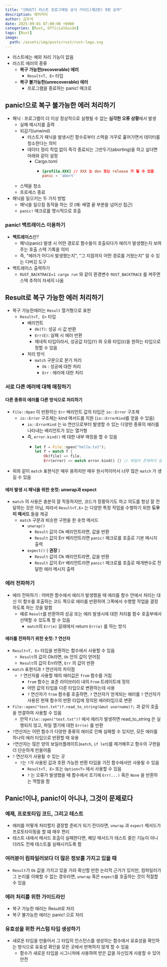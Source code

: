 ```yaml
---
title: "[RUST] 러스트 프로그래밍 공식 가이드(제2판) 9장 요약"
description: 에러처리
author: 김우석
date: 2025-09-01 07:00:00 +0900
categories: [Rust, OfficialGuide]
tags: [Rust]
image:
  path: /assets/img/posts/rust/rust-logo.svg
---
```


- 러스트에는 예외 처리 기능이 없음
- 러스트 에러의 종류
    - **복구 가능한(recoverable) 에러**
        - `Result<T, E>` 타입
    - **복구 불가능한(unrecoverable) 에러**
        - 프로그램을 종료하는 panic! 매크로

## panic!으로 복구 불가능한 에러 처리하기
- 패닉 : 프로그램이 더 이상 정상적으로 실행될 수 없는 **심각한 오류 상황**에서 발생
	- 실패 메시지를 출력
	- 되감기(unwind)
		- 러스트가 패닉을 발생시킨 함수로부터 스택을 거꾸로 훑어가면서 데이터를 청소한다는 의미
		- 데이터 정리 작업 없이 즉각 종료되는 그만두기(aborting)을 하고 싶다면 아래와 같이 설정
			- Cargo.toml
				- ```toml
				  [profile.XXX] // XXX 는 dev 또는 release 가 될 수 있음
				  panic = 'abort'
				  ```
	- 스택을 청소
	- 프로세스 종료
- 패닉을 일으키는 두 가지 방법
	- 패닉을 일으킬 동작을 하는 것 (예: 배열 끝 부분을 넘어선 접근)
	- `panic!` 매크로를 명시적으로 호출

### panic! 백트레이스 이용하기

- **백트레이스**란?
	- 패닉(panic) 발생 시 어떤 경로로 함수들이 호출되다가 에러가 발생했는지 보여주는 호출 스택 기록을 의미
	- 즉, "에러가 어디서 발생했는지", "그 지점까지 어떤 경로를 거쳤는지" 알 수 있는 디버깅 도구
- 백트레이스 출력하기
	- `RUST_BACKTRACE=1 cargo run` 와 같이 환경변수 `RUST_BACKTRACE` 를 켜주면 스택 추적이 자세히 나옴


## Result로 복구 가능한 에러 처리하기
- 복구 가능한에러는 `Result` 열거형으로 표현
	- `Result<T, E>` 타입
		- 배리언트
			- `Ok(T)`: 성공 시 값 반환
			- `Err(E)`: 실패 시 에러 반환
            - 제네릭 타입이라서, 성공값 타입(`T`) 와 오류 타입(`E`)을 원하는 타입으로 정할 수 있음
        - 처리 방식
            - `match` 구문으로 분기 처리
                - `Ok` : 성공에 대한 처리
                - `Err` : 에러에 대한 처리

### 서로 다른 에러에 대해 매칭하기

#### 다른 종류의 에러를 다른 방식으로 처리하기
- `File::Open` 이 반환하는 `Err` 배리언트 값의 타입은 `io::Error` 구조체
    - `io::Error` 구조체는 kind 메서드를 지원 (`io::ErrorKind`를 얻을 수 있음)
        - `io::ErrorKind` 는 io 연산으로부터 발생할 수 있는 다양한 종류의 에러를 나타내는 배리언트가 있는 열거형
        - 즉, `error.kind()` 에 대한 내부 매칭을 할 수 있음
            - ```rust
              let f = File::open("hello.txt");
              let f = match f {
                  Ok(file) => file,
                  Err(error) => match error.kind() {} // 파일이 존재하지 않을때에 대한 처리
              ```
- 위와 같이 `match` 표현식은 매우 용하지만 매우 원시적이어서 너무 많은 `match` 가 생길 수 있음

#### 에러 발생 시 패닉을 위한 숏컷: unwrap과 expect
- `match` 의 사용은 충분히 잘 작동하지만, 코드가 장황하기도 하고 의도를 항상 잘 전달하는 것은 아님, 따라서 `Result<T,E>` 는 다양한 특정 작업을 수행하기 위한 **도우미 메서드** 들을 제공
    - `match` 구문과 비슷한 구현을 한 숏컷 메서드
        - `unwrap()`
            - `Result` 값이 Ok 배리언트라면, 값을 반환
            - `Result` 값이 Err 배리언트라면 `panic!` 매크로를 호출로 기본 메시지 출력
        - `expect()` ( **권장** )
            - `Result` 값이 Ok 배리언트라면, 값을 반환
            - `Result` 값이 Err 배리언트라면 `panic!` 매크로를 호출로 매개변수로 전달한 에러 메시지 출력


### 에러 전파하기
- 에러 전파하기 : 어떠한 함수에서 에러가 발생했을 때 에러를 함수 안에서 처리는 대신 이 함수를 호출하는 코드 쪽으로 에러를 반환하여 그쪽에서 수행할 작업을 결정하도록 하는 것을 말함
    - 예로 `Result`를 반환하여 성공 또는 에러 발생시에 대한 처리를 함수 호출부에서 선택할 수 있도록 할 수 있음
        - `match`의 `Err(e)` 갈래에서 return `Err(e)` 를 하는 방식

#### 에러를 전파하기 위한 숏컷: ? 연산자
- `Result<T, E>` 타입을 반환하는 함수에서 사용할 수 있음
    - `Result`의 값이 Ok라면, `Ok` 안의 값이 얻어짐
    - `Result`의 값이 Err라면, `Err` 의 값이 반환
- `match` 표현식과 `?` 연산자의 차이점
    - `?` 연산자를 사용할 때의 에러값은 `from` 함수를 거침
        - `from` 함수는 표준 라이브러리 내의 `From` 트레이트에 정의
        - 어떤 값의 타입을 다른 타입으로 변환하는데 사용
        - `?` 연산자가 `from` 함수를 호출하면, `?` 연산자가 얻게되는 에러를 `?` 연산자가 사용된 현재 함수의 반환 타입에 정의된 에러타입으로 변환
- `File::open("test.txt")?.read_to_string(&mut username)?;` 과 같이 호출을 연결하여 사용할 수 있음
    - 만약 `File::open("test.txt")?` 에서 에러가 발생하면 read_to_string 은 실행되지 않고, 파일 열기에 대한 `Err(e)` 를 반환
- `?`연산자는 어떤 함수가 다양한 종류의 에러로 인해 실패할 수 있지만, 모든 에러를 하나의 에러 타입으로 반환할 때 유용
- `?`연산자는 많은 양의 보일러플레이트(`match`, `if let`)를 제거해주고 함수의 구현을 더 단순하게 만들어줌
- `?` 연산자가 사용될 수 있는 곳
    - `?`는 `?`가 사용된 값과 호환 가능한 반환 타입을 가진 함수에서만 사용될 수 있음
        - `Result<T, E>` 또는 `Option<T>` 에서 사용할 수 있음
        - `?` 는 오류가 발생했을 때 함수에서 조기에 `Err(...)` 혹은 `None` 을 반환하는 역할을 함

## Panic!이냐, panic!이 아니냐, 그것이 문제로다

### 예제, 프로토타입 코드, 그리고 테스트
- 에러를 어떻게 처리할지 결정할 준비가 되기 전이라면, `unwrap` 과 `expect` 메서드가 프로토타이핑을 할 떄 매우 편리
- 테스트 내에서 메서드 호출이 실패한다면, 해당 메서드가 테스트 중인 기능이 아니더라도 전체 테스트를 실패시키도록 함

### 여러분이 컴파일러보다 더 많은 정보를 가지고 있을 때 
- `Result`가 `Ok` 값을 가지고 있을 거라 확신할 만한 논리적 근거가 있지만, 컴파일러가 그 논리를 이해할 수 없는 경우라면, `unwrap` 혹은 `expect`를 호출하는 것이 적절할 수 있음

### 에러 처리를 위한 가이드라인
- 복구 가능한 에러는 Result로 처리
- 복구 불가능한 에러는 panic! 으로 처리

### 유효성을 위한 커스텀 타입 생성하기
- 새로운 타입을 만들어서 그 타입의 인스턴스를 생성하는 함수에서 유효성을 확인하는 방식으로 유효성 확인을 모든 곳에서 반복하지 않게 할 수 있음
    - 함수가 새로운 타입을 시그니처에 사용하여 받은 값을 자신있게 사용할 수 있어 안전
